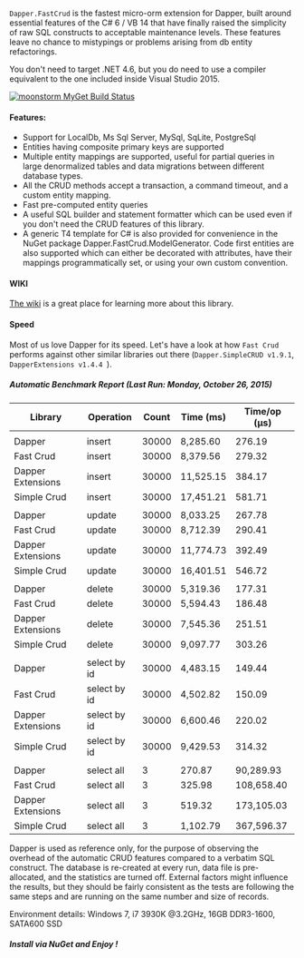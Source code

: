 ``Dapper.FastCrud`` is the fastest micro-orm extension for Dapper, built around essential features of the C# 6 / VB 14 that have finally raised the simplicity of raw SQL constructs to acceptable maintenance levels. These features leave no chance to mistypings or problems arising from db entity refactorings.

You don't need to target .NET 4.6, but you do need to use a compiler equivalent to the one included inside Visual Studio 2015.

[![moonstorm MyGet Build Status](https://www.myget.org/BuildSource/Badge/moonstorm?identifier=669ece00-23a8-4f36-ad44-95822c66bee2)](https://www.myget.org/)

#### Features:
- Support for LocalDb, Ms Sql Server, MySql, SqLite, PostgreSql
- Entities having composite primary keys are supported
- Multiple entity mappings are supported, useful for partial queries in large denormalized tables and data migrations between different database types.
- All the CRUD methods accept a transaction, a command timeout, and a custom entity mapping.
- Fast pre-computed entity queries
- A useful SQL builder and statement formatter which can be used even if you don't need the CRUD features of this library.
- A generic T4 template for C# is also provided for convenience in the NuGet package Dapper.FastCrud.ModelGenerator.
Code first entities are also supported which can either be decorated with attributes, have their mappings programmatically set, or using your own custom convention.

#### WIKI
[The wiki](https://github.com/MoonStorm/Dapper.FastCRUD/wiki) is a great place for learning more about this library.


#### Speed
Most of us love Dapper for its speed. 
Let's have a look at how ``Fast Crud`` performs against other similar libraries out there (``Dapper.SimpleCRUD v1.9.1``, ``DapperExtensions v1.4.4 ``).

##### Automatic Benchmark Report (Last Run: Monday, October 26, 2015)
|  Library   |  Operation | Count |Time (ms) | Time/op (μs) |
|------------|------------|-------|----------|--------------|
||||||
| Dapper | insert | 30000 | 8,285.60 | 276.19 |
| Fast Crud | insert | 30000 | 8,379.56 | 279.32 |
| Dapper Extensions | insert | 30000 | 11,525.15 | 384.17 |
| Simple Crud | insert | 30000 | 17,451.21 | 581.71 |
||||||
| Dapper | update | 30000 | 8,033.25 | 267.78 |
| Fast Crud | update | 30000 | 8,712.39 | 290.41 |
| Dapper Extensions | update | 30000 | 11,774.73 | 392.49 |
| Simple Crud | update | 30000 | 16,401.51 | 546.72 |
||||||
| Dapper | delete | 30000 | 5,319.36 | 177.31 |
| Fast Crud | delete | 30000 | 5,594.43 | 186.48 |
| Dapper Extensions | delete | 30000 | 7,545.36 | 251.51 |
| Simple Crud | delete | 30000 | 9,097.77 | 303.26 |
||||||
| Dapper | select by id | 30000 | 4,483.15 | 149.44 |
| Fast Crud | select by id | 30000 | 4,502.82 | 150.09 |
| Dapper Extensions | select by id | 30000 | 6,600.46 | 220.02 |
| Simple Crud | select by id | 30000 | 9,429.53 | 314.32 |
||||||
| Dapper | select all | 3 | 270.87 | 90,289.93 |
| Fast Crud | select all | 3 | 325.98 | 108,658.40 |
| Dapper Extensions | select all | 3 | 519.32 | 173,105.03 |
| Simple Crud | select all | 3 | 1,102.79 | 367,596.37 |


Dapper is used as reference only, for the purpose of observing the overhead of the automatic CRUD features compared to a verbatim SQL construct. The database is re-created at every run, data file is pre-allocated, and the statistics are turned off.
External factors might influence the results, but they should be fairly consistent as the tests are following the same steps and are running on the same number and size of records. 

Environment details: Windows 7, i7 3930K @3.2GHz, 16GB DDR3-1600, SATA600 SSD

##### Install via NuGet and Enjoy !

